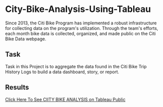 # City-Bike-Analysis-Using-Tableau

Since 2013, the Citi Bike Program has implemented a robust infrastructure for collecting data on the program's utilization. Through the team's efforts, each month bike data is collected, organized, and made public on the Citi Bike Data webpage.

## Task

Task in this Project is to aggregate the data found in the Citi Bike Trip History Logs to build a data dashboard, story, or report. 

## Results 

[Click Here To See CIITY BIKE ANALYSIS on Tableau Public](https://public.tableau.com/app/profile/ashish.kumar2522/viz/CityBikeAnalysis_16439776300700/FinalStory?publish=yes) 
